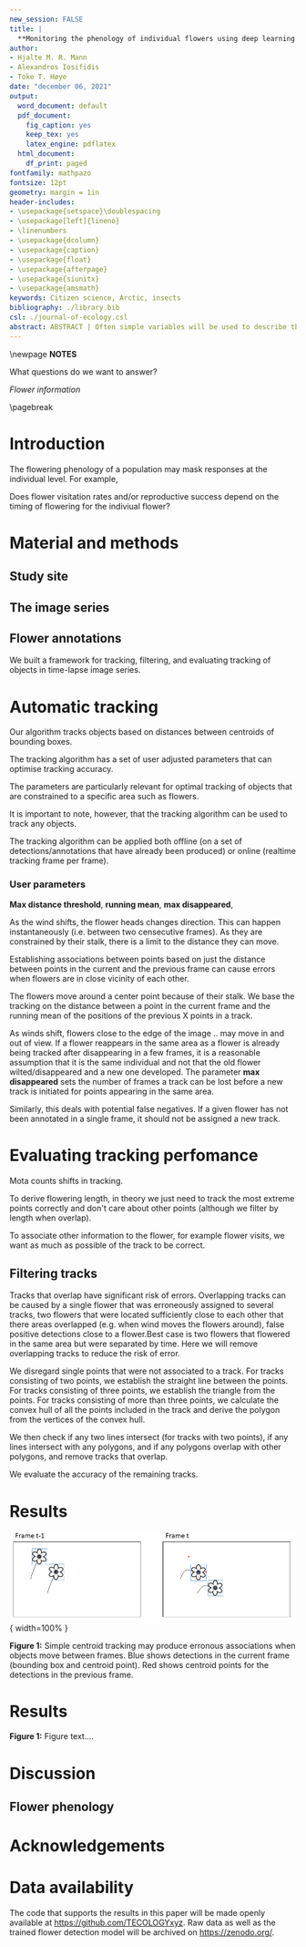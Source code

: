 ```yaml
---
new_session: FALSE
title: |
  **Monitoring the phenology of individual flowers using deep learning and automatic tracking**
author:
- Hjalte M. R. Mann
- Alexandros Iosifidis
- Toke T. Høye
date: "december 06, 2021"
output:
  word_document: default
  pdf_document:
    fig_caption: yes
    keep_tex: yes
    latex_engine: pdflatex
  html_document:
    df_print: paged
fontfamily: mathpazo
fontsize: 12pt
geometry: margin = 1in
header-includes:
- \usepackage{setspace}\doublespacing
- \usepackage[left]{lineno}
- \linenumbers
- \usepackage{dcolumn}
- \usepackage{caption}
- \usepackage{float}
- \usepackage{afterpage}
- \usepackage{siunitx}
- \usepackage{amsmath}
keywords: Citizen science, Arctic, insects
bibliography: ./library.bib
csl: ./journal-of-ecology.csl
abstract: ABSTRACT | Often simple variables will be used to describe the flowering phenology of a population of plants, e.g. onset or peak of flowering and to infer respones to climate change. Here we show that image-based monitoring of field plots at very high temporal resolution can return information on flowering phenology at the level of indiviuals. Further, we present an automatic flower tracking algorithm.
---
```







\newpage
**NOTES**

What questions do we want to answer?

*Flower information*



\pagebreak



# Introduction

The flowering phenology of a population may mask responses at the individual level. For example, 

Does flower visitation rates and/or reproductive success depend on the timing of flowering for the indiviual flower?




# Material and methods

## Study site



## The image series

## Flower annotations



We built a framework for tracking, filtering, and evaluating tracking of objects in time-lapse image series.

# Automatic tracking

Our algorithm tracks objects based on distances between centroids of bounding boxes. 

The tracking algorithm has a set of user adjusted parameters that can optimise tracking accuracy.

The parameters are particularly relevant for optimal tracking of objects that are constrained to a specific area such as flowers.

It is important to note, however, that the tracking algorithm can be used to track any objects.

The tracking algorithm can be applied both offline (on a set of detections/annotations that have already been produced) or online (realtime tracking frame per frame).


### User parameters

**Max distance threshold**, **running mean**, **max disappeared**, 


As the wind shifts, the flower heads changes direction. This can happen instantaneously (i.e. between two censecutive frames). As they are constrained by their stalk, there is a limit to the distance they can move.

Establishing associations between points based on just the distance between points in the current and the previous frame can cause errors when flowers are in close vicinity of each other.

The flowers move around a center point because of their stalk. We base the tracking on the distance between a point in the current frame and the running mean of the positions of the previous X points in a track.

As winds shift, flowers close to the edge of the image .. may move in and out of view. If a flower reappears in the same area as a flower is already being tracked after disappearing in a few frames, it is a reasonable assumption that it is the same individual and not that the old flower wilted/disappeared and a new one developed. The parameter **max disappeared** sets the number of frames a track can be lost before a new track is initiated for points appearing in the same area.

Similarly, this deals with potential false negatives. If a given flower has not been annotated in a single frame, it should not be assigned a new track.





# Evaluating tracking perfomance

Mota counts shifts in tracking.

To derive flowering length, in theory we just need to track the most extreme points correctly and don't care about other points (although we filter by length when overlap).

To associate other information to the flower, for example flower visits, we want as much as possible of the track to be correct.


## Filtering tracks

Tracks that overlap have significant risk of errors. Overlapping tracks can be caused by a single flower that was erroneously assigned to several tracks, two flowers that were located sufficiently close to each other that there areas overlapped (e.g. when wind moves the flowers around), false positive detections close to a flower.Best case is two flowers that flowered in the same area but were separated by time. Here we will remove overlapping tracks to reduce the risk of error.

We disregard single points that were not associated to a track. For tracks consisting of two points, we establish the straight line between the points. For tracks consisting of three points, we establish the triangle from the points. For tracks consisting of more than three points, we calculate the convex hull of all the points included in the track and derive the polygon from the vertices of the convex hull.

We then check if any two lines intersect (for tracks with two points), if any lines intersect with any polygons, and if any polygons overlap with other polygons, and remove tracks that overlap.

We evaluate the accuracy of the remaining tracks.





# Results


![](../figures/figure_1.png){ width=100% }

**Figure 1:** Simple centroid tracking may produce erronous associations when objects move between frames. Blue shows detections in the current frame (bounding box and centroid point). Red shows centroid points for the detections in the previous frame.

# Results

**Figure 1:** Figure text....


# Discussion

## Flower phenology



# Acknowledgements



# Data availability

The code that supports the results in this paper will be made openly available at https://github.com/TECOLOGYxyz. Raw data as well as the trained flower detection model will be archived on https://zenodo.org/.






